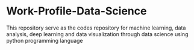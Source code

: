 # Work-Profile-Data-Science
This repository serve as the codes repository for machine learning, data analysis, deep learning and data visualization through data science using python programming language
